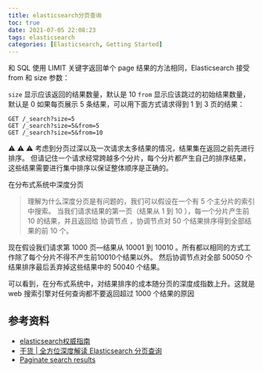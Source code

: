 ```yaml
---
title: elasticsearch分页查询
toc: true
date: 2021-07-05 22:08:23
tags: elasticsearch
categories: [Elasticsearch, Getting Started]
---
```


和 SQL 使用 LIMIT 关键字返回单个 page 结果的方法相同，Elasticsearch 接受 from 和 size 参数：

`size`
显示应该返回的结果数量，默认是 10
`from`
显示应该跳过的初始结果数量，默认是 0
如果每页展示 5 条结果，可以用下面方式请求得到 1 到 3 页的结果：

`GET /_search?size=5`  
`GET /_search?size=5&from=5`  
`GET /_search?size=5&from=10`  

⚠️ ⚠️ ⚠️
考虑到分页过深以及一次请求太多结果的情况，结果集在返回之前先进行排序。 但请记住一个请求经常跨越多个分片，每个分片都产生自己的排序结果，这些结果需要进行集中排序以保证整体顺序是正确的。  

在分布式系统中深度分页

> 理解为什么深度分页是有问题的，我们可以假设在一个有 5 个主分片的索引中搜索。 当我们请求结果的第一页（结果从 1 到 10 ），每一个分片产生前 10 的结果，并且返回给 协调节点 ，协调节点对 50 个结果排序得到全部结果的前 10 个。

现在假设我们请求第 1000 页—​结果从 10001 到 10010 。所有都以相同的方式工作除了每个分片不得不产生前10010个结果以外。 然后协调节点对全部 50050 个结果排序最后丢弃掉这些结果中的 50040 个结果。

可以看到，在分布式系统中，对结果排序的成本随分页的深度成指数上升。这就是 web 搜索引擎对任何查询都不要返回超过 1000 个结果的原因




## 参考资料
 - [elasticsearch权威指南](https://www.elastic.co/guide/cn/elasticsearch/guide/current/pagination.html)  
 - [干货 | 全方位深度解读 Elasticsearch 分页查询](https://blog.csdn.net/laoyang360/article/details/116472697?ops_request_misc=%257B%2522request%255Fid%2522%253A%2522162549431316780269873046%2522%252C%2522scm%2522%253A%252220140713.130102334.pc%255Fblog.%2522%257D&request_id=162549431316780269873046&biz_id=0&utm_medium=distribute.pc_search_result.none-task-blog-2~blog~first_rank_v2~rank_v29-2-116472697.pc_v2_rank_blog_default&utm_term=%E5%88%86%E9%A1%B5&spm=1018.2226.3001.4450)  
 - [Paginate search results](https://www.elastic.co/guide/en/elasticsearch/reference/7.x/paginate-search-results.html)
 